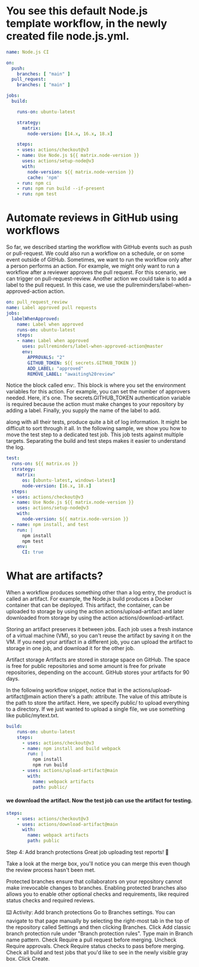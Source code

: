 # You see this default Node.js template workflow, in the newly created file node.js.yml.
```yml
name: Node.js CI

on:
  push:
    branches: [ "main" ]
  pull_request:
    branches: [ "main" ]

jobs:
  build:

    runs-on: ubuntu-latest

    strategy:
      matrix:
        node-version: [14.x, 16.x, 18.x]

    steps:
    - uses: actions/checkout@v3
    - name: Use Node.js ${{ matrix.node-version }}
      uses: actions/setup-node@v3
      with:
        node-version: ${{ matrix.node-version }}
        cache: 'npm'
    - run: npm ci
    - run: npm run build --if-present
    - run: npm test
```

# Automate reviews in GitHub using workflows
So far, we described starting the workflow with GitHub events such as push or pull-request. We could also run a workflow on a schedule, or on some event outside of GitHub.
Sometimes, we want to run the workflow only after a person performs an action. For example, we might only want to run a workflow after a reviewer approves the pull request. For this scenario, we can trigger on pull-request-review.
Another action we could take is to add a label to the pull request. In this case, we use the pullreminders/label-when-approved-action action.
```yml
on: pull_request_review
name: Label approved pull requests
jobs:
  labelWhenApproved:
    name: Label when approved
    runs-on: ubuntu-latest
    steps:
    - name: Label when approved
      uses: pullreminders/label-when-approved-action@master
      env:
        APPROVALS: "2"
        GITHUB_TOKEN: ${{ secrets.GITHUB_TOKEN }}
        ADD_LABEL: "approved"
        REMOVE_LABEL: "awaiting%20review"
```
Notice the block called env:. This block is where you set the environment variables for this action. For example, you can set the number of approvers needed. Here, it's one. The secrets.GITHUB_TOKEN authentication variable is required because the action must make changes to your repository by adding a label. Finally, you supply the name of the label to add.

along with all their tests, produce quite a bit of log information. It might be difficult to sort through it all. In the following sample, we show you how to move the test step to a dedicated test job. This job tests against multiple targets. Separating the build and test steps makes it easier to understand the log.

```yml
test:
  runs-on: ${{ matrix.os }}
  strategy:
    matrix:
      os: [ubuntu-latest, windows-latest]
      node-version: [16.x, 18.x]
  steps:
  - uses: actions/checkout@v3
  - name: Use Node.js ${{ matrix.node-version }}
    uses: actions/setup-node@v3
    with:
      node-version: ${{ matrix.node-version }}
  - name: npm install, and test
    run: |
      npm install
      npm test
    env:
      CI: true
```
# What are artifacts?
When a workflow produces something other than a log entry, the product is called an artifact. For example, the Node.js build produces a Docker container that can be deployed. This artifact, the container, can be uploaded to storage by using the action actions/upload-artifact and later downloaded from storage by using the action actions/download-artifact.

Storing an artifact preserves it between jobs. Each job uses a fresh instance of a virtual machine (VM), so you can't reuse the artifact by saving it on the VM. If you need your artifact in a different job, you can upload the artifact to storage in one job, and download it for the other job.

Artifact storage
Artifacts are stored in storage space on GitHub. The space is free for public repositories and some amount is free for private repositories, depending on the account. GitHub stores your artifacts for 90 days.

In the following workflow snippet, notice that in the actions/upload-artifact@main action there's a path: attribute. The value of this attribute is the path to store the artifact. Here, we specify public/ to upload everything to a directory. If we just wanted to upload a single file, we use something like public/mytext.txt.

```yml
build:
    runs-on: ubuntu-latest
    steps:
      - uses: actions/checkout@v3
      - name: npm install and build webpack
        run: |
          npm install
          npm run build
      - uses: actions/upload-artifact@main
        with:
          name: webpack artifacts
          path: public/
```
#### we download the artifact. Now the test job can use the artifact for testing.
```yml
steps:
    - uses: actions/checkout@v3
    - uses: actions/download-artifact@main
      with:
        name: webpack artifacts
        path: public
```

Step 4: Add branch protections
Great job uploading test reports! 🥳

Take a look at the merge box, you'll notice you can merge this even though the review process hasn't been met.

Protected branches ensure that collaborators on your repository cannot make irrevocable changes to branches. Enabling protected branches also allows you to enable other optional checks and requirements, like required status checks and required reviews.

⌨️ Activity: Add branch protections
Go to Branches settings. You can navigate to that page manually by selecting the right-most tab in the top of the repository called Settings and then clicking Branches.
Click Add classic branch protection rule under "Branch protection rules".
Type main in Branch name pattern.
Check Require a pull request before merging.
Uncheck Require approvals.
Check Require status checks to pass before merging.
Check all build and test jobs that you'd like to see in the newly visible gray box.
Click Create.
